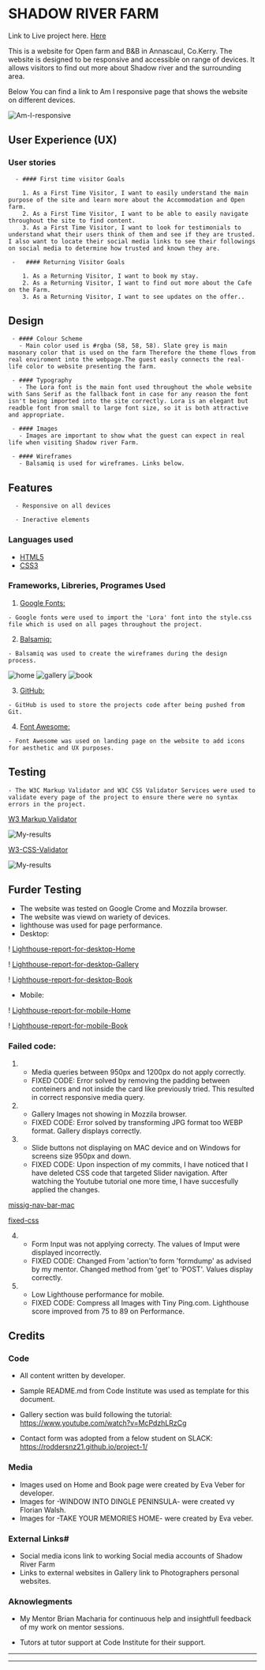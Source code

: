 
# SHADOW RIVER FARM

Link to Live project here. [Here](https://tetapehta.github.io/Shadow-River-B-B/)

This is a website for Open farm and B&B in Annascaul, Co.Kerry. The website is designed to be responsive and accessible on range of devices. It allows visitors to find out more about Shadow river and the surrounding area.

Below You can find a link to Am I responsive page that shows the website on different devices.

![Am-I-responsive](documentation/am-i-responsive.png)

## User Experience (UX)

   ### User stories
    
      - #### First time visitor Goals
         
        1. As a First Time Visitor, I want to easily understand the main purpose of the site and learn more about the Accommodation and Open farm.
        2. As a First Time Visitor, I want to be able to easily navigate throughout the site to find content.
        3. As a First Time Visitor, I want to look for testimonials to understand what their users think of them and see if they are trusted. I also want to locate their social media links to see their followings on social media to determine how trusted and known they are.

     -   #### Returning Visitor Goals

        1. As a Returning Visitor, I want to book my stay.
        2. As a Returning Visitor, I want to find out more about the Cafe on the Farm.
        3. As a Returning Visitor, I want to see updates on the offer..

## Design 
     
     - #### Colour Scheme
       - Main color used is #rgba (58, 58, 58). Slate grey is main masonary color that is used on the farm Therefore the theme flows from real enviroment into the webpage.The guest easly connects the real-life color to website presenting the farm.

     - #### Typography
       - The Lora font is the main font used throughout the whole website with Sans Serif as the fallback font in case for any reason the font isn't being imported into the site correctly. Lora is an elegant but readble font from small to large font size, so it is both attractive and appropriate.

     - #### Images
       - Images are important to show what the guest can expect in real life when visiting Shadow river Farm.

     - #### Wireframes
       - Balsamiq is used for wireframes. Links below.


## Features
      - Responsive on all devices

      - Ineractive elements

### Languages used

-   [HTML5](https://en.wikipedia.org/wiki/HTML5)
-   [CSS3](https://en.wikipedia.org/wiki/Cascading_Style_Sheets)

### Frameworks, Libreries, Programes Used

  1.  [Google Fonts:](https://fonts.google.com/)

    - Google fonts were used to import the 'Lora' font into the style.css file which is used on all pages throughout the project.
 
  2.  [Balsamiq:](https://balsamiq.com/)

    - Balsamiq was used to create the wireframes during the design process. 
![home](documentation/wireframe1.png)
![gallery](documentation/wireframe2.png)
![book](documentation/wireframe3.png)

   3. [GitHub:](https://github.com/)

    - GitHub is used to store the projects code after being pushed from Git.

   4. [Font Awesome:](https://fontawesome.com/)

    - Font Awesome was used on landing page on the website to add icons for aesthetic and UX purposes.

## Testing

    - The W3C Markup Validator and W3C CSS Validator Services were used to validate every page of the project to ensure there were no syntax errors in the project.
    
 [W3 Markup Validator](https://validator.w3.org/) 

![My-results](documentation/html-markup-result.png)

 [W3-CSS-Validator](https://validator.w3.org/#validate_by_input) 

![My-results](documentation/css-validator-result.png)

## Furder Testing

   - The website was tested on Google Crome and Mozzila browser.
   - The website was viewd on wariety of devices.
   - lighthouse was used for page performance.
   - Desktop:

   ! [Lighthouse-report-for-desktop-Home](/documentation/lighthouse1.png)

   ! [Lighthouse-report-for-desktop-Gallery](./documentation/lighthouse2.png)

   ! [Lighthouse-report-for-desktop-Book](./documentation/lighthouse3.png)
    
   - Mobile:

   ! [Lighthouse-report-for-mobile-Home](./documentation/lighthouse-mobile-home.png)

   ! [Lighthouse-report-for-mobile-Book](./documentation/lighthouse-%20mobile-after-1st-fix-media-queries..png)


### Failed code: 

1. -  Media queries between 950px and 1200px do not apply correctly.
   * FIXED CODE: Error solved by removing the padding between conteiners and not inside the card like previously tried. This resulted in correct responsive media query.

2. - Gallery Images not showing in Mozzila browser.
   * FIXED CODE: Error solved by transforming JPG format too WEBP format. Gallery displays correctly.

3. - Slide buttons not displaying on MAC device and on Windows for screens size 950px and down.
   * FIXED CODE: Upon inspection of my commits, I have noticed that I have deleted CSS code that targeted Slider navigation. After 
     watching the Youtube tutorial one 
     more time, I have succesfully applied the changes. 
     
[missig-nav-bar-mac](documentation/screenshot-mac-crome-missing-nav-bar.png)

[fixed-css](documentation/screenshot-mac-fixed-css.png)



4. - Form Input was not applying correcty. The values of Imput were displayed incorrectly. 
   * FIXED CODE: Changed From 'action'to form 'formdump' as advised by my mentor. Changed method from 'get' to 'POST'. Values display correctly.

3. - Low Lighthouse performance for mobile.
   * FIXED CODE: Compress all Images with Tiny Ping.com. Lighthouse score improved from 75 to 89 on Performance.
  

## Credits 

### Code 

 - All content written by developer.

 - Sample README.md from Code Institute was used as template for this document.

 - Gallery section was build following the tutorial: https://www.youtube.com/watch?v=McPdzhLRzCg

 - Contact form was adopted from a felow student on SLACK: https://roddersnz21.github.io/project-1/

### Media

- Images used on Home and Book page were created by Eva Veber for developer.
- Images for -WINDOW INTO DINGLE PENINSULA- were created vy Florian Walsh.
- Images for -TAKE YOUR MEMORIES HOME- were created by Eva veber.

### External Links#

- Social media icons link to working Social media accounts of Shadow River Farm
- Links to external websites in Gallery link to Photographers personal websites.

### Aknowlegments 

-   My Mentor Brian Macharia for continuous help and insightfull feedback of my work on mentor sessions.

-   Tutors at tutor support at Code Institute for their support.



------



---




[def]: documentation/screenshot-mac-crome-missing-nav-bar.png